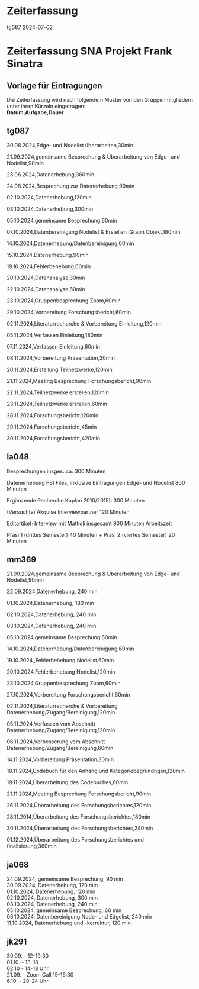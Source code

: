 Zeiterfassung
================
tg087
2024-07-02

# Zeiterfassung SNA Projekt Frank Sinatra

## Vorlage für Eintragungen 

Die Zeiterfassung wird nach folgendem Muster von den Gruppenmitgliedern
unter ihren Kürzeln eingetragen:<br> 
**Datum,Aufgabe,Dauer**

## tg087
30.08.2024,Edge- und Nodelist überarbeiten,30min  

21.09.2024,gemeinsame Besprechung & Überarbeitung von Edge- und Nodelist,90min  

23.06.2024,Datenerhebung,360min  

24.06.2024,Besprechung zur Datenerhebung,90min  

02.10.2024,Datenerhebung,120min  

03.10.2024,Datenerhebung,300min  

05.10.2024,gemeinsame Besprechung,60min  

07.10.2024,Datenbereinigung Nodelist & Erstellen iGraph Objekt,180min 

14.10.2024,Datenerhebung/Datenbereinigung,60min

15.10.2024,Datenerhebung,90min  

19.10.2024,Fehlerbehebung,60min  

20.10.2024,Datenanalyse,30min  

22.10.2024,Datenanalyse,60min

23.10.2024,Gruppenbesprechung Zoom,60min 

29.10.2024,Vorbereitung Forschungsbericht,60min  

02.11.2024,Literaturrecherche & Vorbereitung Einleitung,120min  

05.11.2024,Verfassen Einleitung,180min  

07.11.2024,Verfassen Einleitung,60min  

08.11.2024,Vorbereitung Präsentation,30min

20.11.2024,Erstellung Teilnetzwerke,120min 

21.11.2024,Meeting Besprechung Forschungsbericht,90min 

22.11.2024,Teilnetzwerke erstellen,120min  

23.11.2024,Teilnetzwerke erstellen,60min  

28.11.2024,Forschungsbericht,120min  

29.11.2024,Forschungsbericht,45min

30.11.2024,Forschungsbericht,420min  

## la048
Besprechungen insges. ca. 300 Minuten

Datenerhebung FBI Files, inklusive Eintragungen Edge- und Nodelist 800 Minuten

Ergänzende Recherche Kaplan 2010/2015): 300 Minuten

(Versuchte) Akquise Interviewpartner 120 Minuten

Editartikel+Interview mit Mattioli insgesamt 900 Minuten Arbeitszeit

Präsi 1 (drittes Semester) 40 Minuten + Präsi 2 (viertes Semester) 20 Minuten


## mm369
21.09.2024,gemeinsame Besprechung & Überarbeitung von Edge- und Nodelist,90min  

22.09.2024,Datenerhebung, 240 min  

01.10.2024,Datenerhebung, 180 min  

02.10.2024,Datenerhebung, 240 min  

03.10.2024,Datenerhebung, 240 min  

05.10.2024,gemeinsame Besprechung,60min

14.10.2024,Datenerhebung/Datenbereinigung,60min

19.10.2024,,Fehlerbehebung Nodelist,60min

20.10.2024,Fehlerbehebung Nodelist,120min

23.10.2024,Gruppenbesprechung Zoom,60min  

27.10.2024,Vorbereitung Forschungsbericht,60min  

02.11.2024,Literaturrecherche & Vorbereitung Datenerhebung/Zugang/Bereinigung,120min

05.11.2024,Verfassen vom Abschnitt Datenerhebung/Zugang/Bereinigung,120min

06.11.2024,Verbesserung vom Abschnitt Datenerhebung/Zugang/Bereinigung,60min

14.11.2024,Vorbereitung Präsentation,30min

18.11.2024,Codebuch für den Anhang und Kategoriebegründngen,120min

19.11.2024,Überarbeitung des Codebuches,60min

21.11.2024,Meeting Besprechung Forschungsbericht,90min  

26.11.2024,Überarbeitung des Forschungsberichtes,120min

28.11.2014,Überarbeitung des Forschungsberichtes,180min

30.11.2024,Überarbeitung des Forschungsberichtes,240min

01.12.2024,Überarbeitung des Forschungsberichtes und finalisierung,360min

## ja068

24.09.2024, gemeinsame Besprechung, 90 min  
30.09.2024, Datenerhebung, 120 min  
01.10.2024, Datenerhebung, 120 min  
02.10.2024, Datenerhebung, 300 min  
03.10.2024, Datenerhebung, 240 min  
05.10.2024, gemeinsame Besprechung, 60 min  
06.10.2024, Datenbereinigung Node- und Edgelist, 240 min  
11.10.2024, Datenerhebung und -korrektur, 120 min  

## jk291
30.09. - 12-19:30   
01.10. - 13-18  
02.10 - 14-18 Uhr  
21.09. - Zoom Call 15-16:30  
6.10. - 20-24 Uhr   
